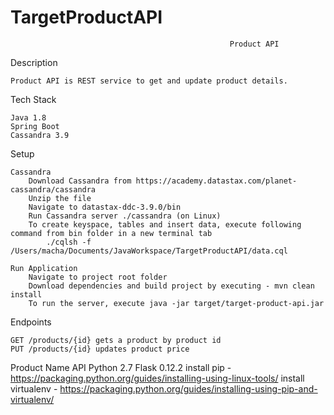 # TargetProductAPI
                                                     Product API 
Description

    Product API is REST service to get and update product details.

Tech Stack

    Java 1.8
    Spring Boot
    Cassandra 3.9
                                     
Setup

    Cassandra
        Download Cassandra from https://academy.datastax.com/planet-cassandra/cassandra
        Unzip the file
        Navigate to datastax-ddc-3.9.0/bin
        Run Cassandra server ./cassandra (on Linux)
        To create keyspace, tables and insert data, execute following command from bin folder in a new terminal tab
            ./cqlsh -f /Users/macha/Documents/JavaWorkspace/TargetProductAPI/data.cql
    
    Run Application
        Navigate to project root folder
        Download dependencies and build project by executing - mvn clean install
        To run the server, execute java -jar target/target-product-api.jar
        
            
Endpoints
     
    GET /products/{id} gets a product by product id
    PUT /products/{id} updates product price 
    
                                       
Product Name API
Python 2.7
Flask 0.12.2
install pip - https://packaging.python.org/guides/installing-using-linux-tools/
install virtualenv - https://packaging.python.org/guides/installing-using-pip-and-virtualenv/

